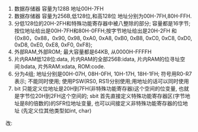 1. 数据存储器 容量为128B 地址00H-7FH 
2. 数据存储器 容量为256B,低128位,和高128位 地址分别为00H-7FH,80H-FFH.
3. 分低128位的20H-2FH和特殊功能寄存器中被八整除的部分; 容量都是16字节;按位地址给出是00H-7FH和80H-0FFH;按字节地址给出是20H-2FH 和 {0x80，0x88，0x90, 0x98, 0xA0, 0xA8, 0xB0, 0xB8, 0xC0, 0xC8, 0xD0, 0xD8, 0xE0, 0xE8, 0xF0, 0xF8};
4. 外部RAM,外部ROM; 最大容量都是64KB, 从0000H-FFFFH
5. 片内RAM低128位:data, 片内RAM的全部256B:idata, 片内RAM的位寻址空间:bdata, 片外RAM:xdata, ROM:code.
6. 分为4组; 地址分别是00H-07H, 08H-0FH, 10H-17H, 18H-1FH; 符号用R0-R7表示; 不能同时使用; 使用PSW(RS0, RS1)分别使用;用地址的话可以同时使用
7. bit 只能定义位地址是20H到7FH(非特殊功能寄存器)这个空间的位变量, 也就是字节位20H到2FH这个空间的; sbit 首先直接定义特殊功能寄存器区(字节地址是8的倍数的)的SFR位地址变量, 也可以间接定义非特殊功能寄存器的位地址  (先定义位其他类型如int, char)

改: 
